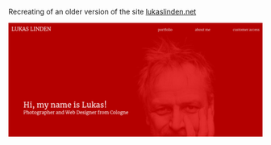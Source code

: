 Recreating of an older version of the site [lukaslinden.net](lukaslinden.net)

![page preview](final-prod.png)